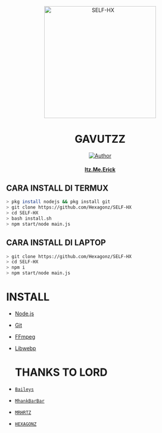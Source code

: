 <div align="center">
<img src="https://i.ibb.co/qCHNd0j/36fa310d84b9844bbea4eaf9d6462eed5d6127c6.jpg" alt="SELF-HX" width="300" />

# GAVUTZZ

>
>
>
</div>
<p align="center">
  <a href="https://github.com/Shuichi126"><img title="Author" src="https://img.shields.io/badge/Author-Hexagonz-red.svg?style=for-the-badge&logo=github" /></a>
  <h4 align="center">
  <a href="https://wa.me/6282130301023"> Itz.Me.Erick </a>
</h4>
</p>

## CARA INSTALL DI TERMUX
```bash
> pkg install nodejs && pkg install git
> git clone https://github.com/Hexagonz/SELF-HX
> cd SELF-HX
> bash install.sh
> npm start/node main.js
```
## CARA INSTALL DI LAPTOP
```bash
> git clone https://github.com/Hexagonz/SELF-HX 
> cd SELF-HX
> npm i
> npm start/node main.js
```

# INSTALL
* [Node.js](https://nodejs.org/en/)
* [Git](https://git-scm.com/downloads)
* [FFmpeg](https://github.com/BtbN/FFmpeg-Builds/releases/download/autobuild-2020-12-08-13-03/ffmpeg-n4.3.1-26-gca55240b8c-win64-gpl-4.3.zip)
* [Libwebp](https://developers.google.com/speed/webp/download)


  # THANKS TO LORD
* [`Baileys`](https://github.com/adiwajshing/Baileys)
* [`MhankBarBar`](https://github.com/MhankBarBar)
* [`MRHRTZ`](https://github.com/MRHRTZ)
* [`HEXAGONZ`](https://github.com/Hexagonz/SELF-HX)
  
  
